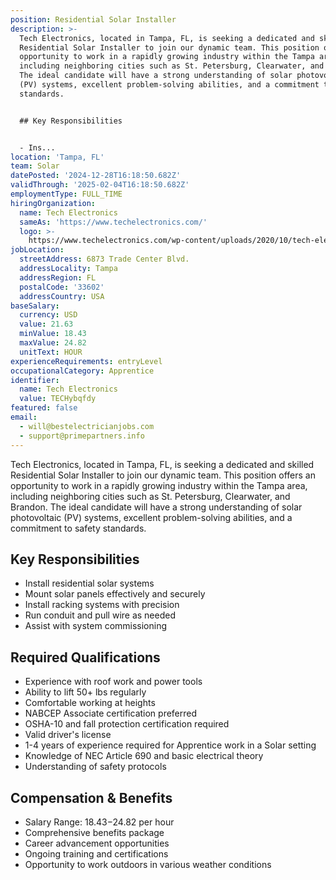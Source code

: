 ```yaml
---
position: Residential Solar Installer
description: >-
  Tech Electronics, located in Tampa, FL, is seeking a dedicated and skilled
  Residential Solar Installer to join our dynamic team. This position offers an
  opportunity to work in a rapidly growing industry within the Tampa area,
  including neighboring cities such as St. Petersburg, Clearwater, and Brandon.
  The ideal candidate will have a strong understanding of solar photovoltaic
  (PV) systems, excellent problem-solving abilities, and a commitment to safety
  standards. 


  ## Key Responsibilities


  - Ins...
location: 'Tampa, FL'
team: Solar
datePosted: '2024-12-28T16:18:50.682Z'
validThrough: '2025-02-04T16:18:50.682Z'
employmentType: FULL_TIME
hiringOrganization:
  name: Tech Electronics
  sameAs: 'https://www.techelectronics.com/'
  logo: >-
    https://www.techelectronics.com/wp-content/uploads/2020/10/tech-electronics-logo.png
jobLocation:
  streetAddress: 6873 Trade Center Blvd.
  addressLocality: Tampa
  addressRegion: FL
  postalCode: '33602'
  addressCountry: USA
baseSalary:
  currency: USD
  value: 21.63
  minValue: 18.43
  maxValue: 24.82
  unitText: HOUR
experienceRequirements: entryLevel
occupationalCategory: Apprentice
identifier:
  name: Tech Electronics
  value: TECHybqfdy
featured: false
email:
  - will@bestelectricianjobs.com
  - support@primepartners.info
---
```




Tech Electronics, located in Tampa, FL, is seeking a dedicated and skilled Residential Solar Installer to join our dynamic team. This position offers an opportunity to work in a rapidly growing industry within the Tampa area, including neighboring cities such as St. Petersburg, Clearwater, and Brandon. The ideal candidate will have a strong understanding of solar photovoltaic (PV) systems, excellent problem-solving abilities, and a commitment to safety standards. 

## Key Responsibilities

- Install residential solar systems
- Mount solar panels effectively and securely
- Install racking systems with precision
- Run conduit and pull wire as needed
- Assist with system commissioning

## Required Qualifications

- Experience with roof work and power tools
- Ability to lift 50+ lbs regularly
- Comfortable working at heights
- NABCEP Associate certification preferred
- OSHA-10 and fall protection certification required
- Valid driver's license
- 1-4 years of experience required for Apprentice work in a Solar setting
- Knowledge of NEC Article 690 and basic electrical theory
- Understanding of safety protocols

## Compensation & Benefits

- Salary Range: $18.43-$24.82 per hour
- Comprehensive benefits package
- Career advancement opportunities
- Ongoing training and certifications
- Opportunity to work outdoors in various weather conditions
